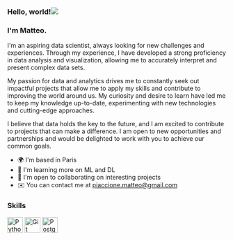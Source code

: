### Hello, world!![](https://user-images.githubusercontent.com/18350557/176309783-0785949b-9127-417c-8b55-ab5a4333674e.gif)

### I'm Matteo.

I'm an aspiring data scientist, always looking for new challenges and experiences. Through my experience, I have developed a strong proficiency in data analysis and visualization, allowing me to accurately interpret and present complex data sets.

My passion for data and analytics drives me to constantly seek out impactful projects that allow me to apply my skills and contribute to improving the world around us. My curiosity and desire to learn have led me to keep my knowledge up-to-date, experimenting with new technologies and cutting-edge approaches.

I believe that data holds the key to the future, and I am excited to contribute to projects that can make a difference. I am open to new opportunities and partnerships and would be delighted to work with you to achieve our common goals.

* 🌍  I'm based in Paris  
* 🧠  I'm learning more on ML and DL
* 🤝  I'm open to collaborating on interesting projects
* ✉️  You can contact me at [piaccione.matteo@gmail.com](mailto:piaccione.matteo@gmail.com)

### Skills  

<p align="left"> <a href="https://www.python.org/" target="_blank" rel="noreferrer"><img src="https://raw.githubusercontent.com/danielcranney/readme-generator/main/public/icons/skills/python-colored.svg" width="36" height="36" alt="Python" /></a> <a href="https://git-scm.com/" target="_blank" rel="noreferrer"><img src="https://raw.githubusercontent.com/danielcranney/readme-generator/main/public/icons/skills/git-colored.svg" width="36" height="36" alt="Git" /></a> <a href="https://www.postgresql.org/" target="_blank" rel="noreferrer"><img src="https://raw.githubusercontent.com/danielcranney/readme-generator/main/public/icons/skills/postgresql-colored.svg" width="36" height="36" alt="PostgreSQL" /></a> </p>

<!--
**MatteoPiaccione/MatteoPiaccione** is a ✨ _special_ ✨ repository because its `README.md` (this file) appears on your GitHub profile.

Here are some ideas to get you started:

- 🔭 I’m currently working on ...
- 🌱 I’m currently learning ...
- 👯 I’m looking to collaborate on ...
- 🤔 I’m looking for help with ...
- 💬 Ask me about ...
- 📫 How to reach me: ...
- 😄 Pronouns: ...
- ⚡ Fun fact: ...

<p align="left"> <a href="https://www.python.org/" target="_blank" rel="noreferrer"><img src="https://raw.githubusercontent.com/danielcranney/readme-generator/main/public/icons/skills/python-colored.svg" width="36" height="36" alt="Python" /></a> </p>


-->
